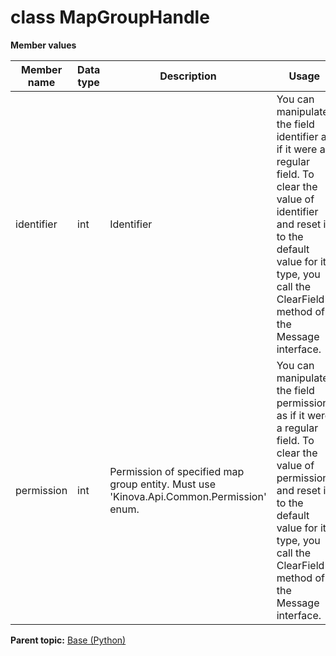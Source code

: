 # class MapGroupHandle

 **Member values** 

|Member name|Data type|Description|Usage|
|-----------|---------|-----------|-----|
|identifier|int|Identifier|You can manipulate the field identifier as if it were a regular field. To clear the value of identifier and reset it to the default value for its type, you call the ClearField\(\) method of the Message interface.|
|permission|int|Permission of specified map group entity. Must use 'Kinova.Api.Common.Permission' enum.|You can manipulate the field permission as if it were a regular field. To clear the value of permission and reset it to the default value for its type, you call the ClearField\(\) method of the Message interface.|

**Parent topic:** [Base \(Python\)](../../summary_pages/Base.md)

